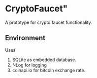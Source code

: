 # CryptoFaucet"

A prototype for crypto faucet functionality.

## Environment

Uses 
1. SQLite as embedded database.
2. NLog for logging
3. coinapi.io for bitcoin exchange rate.
